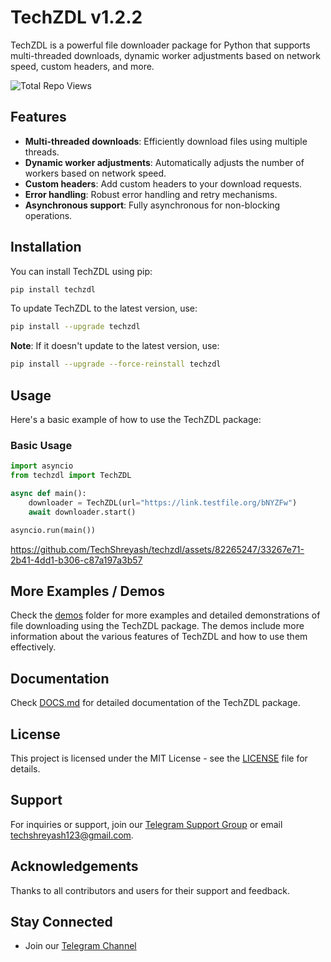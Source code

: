 # TechZDL v1.2.2

TechZDL is a powerful file downloader package for Python that supports multi-threaded downloads, dynamic worker adjustments based on network speed, custom headers, and more.

<img src="https://stats.techzbots.co/api/views_badge?page=https%3A%2F%2Fgithub.com%2FTechShreyash%2Ftechzdl&color1=20c488&color2=eb0205&label=Total%20Repo%20Views&counter_type=1" alt="Total Repo Views">

## Features

- **Multi-threaded downloads**: Efficiently download files using multiple threads.
- **Dynamic worker adjustments**: Automatically adjusts the number of workers based on network speed.
- **Custom headers**: Add custom headers to your download requests.
- **Error handling**: Robust error handling and retry mechanisms.
- **Asynchronous support**: Fully asynchronous for non-blocking operations.

## Installation

You can install TechZDL using pip:

```sh
pip install techzdl
```

To update TechZDL to the latest version, use:

```sh
pip install --upgrade techzdl
```

**Note**: If it doesn't update to the latest version, use:

```sh
pip install --upgrade --force-reinstall techzdl
```

## Usage

Here's a basic example of how to use the TechZDL package:

### Basic Usage

```python
import asyncio
from techzdl import TechZDL

async def main():
    downloader = TechZDL(url="https://link.testfile.org/bNYZFw")
    await downloader.start()

asyncio.run(main())
```

https://github.com/TechShreyash/techzdl/assets/82265247/33267e71-2b41-4dd1-b306-c87a197a3b57

## More Examples / Demos

Check the [demos](demos) folder for more examples and detailed demonstrations of file downloading using the TechZDL package. The demos include more information about the various features of TechZDL and how to use them effectively.

## Documentation

Check [DOCS.md](DOCS.md) for detailed documentation of the TechZDL package.

## License

This project is licensed under the MIT License - see the [LICENSE](LICENSE) file for details.

## Support

For inquiries or support, join our [Telegram Support Group](https://telegram.me/TechZBots_Support) or email [techshreyash123@gmail.com](mailto:techshreyash123@gmail.com).

## Acknowledgements

Thanks to all contributors and users for their support and feedback.

## Stay Connected

- Join our [Telegram Channel](https://telegram.me/TechZBots)
